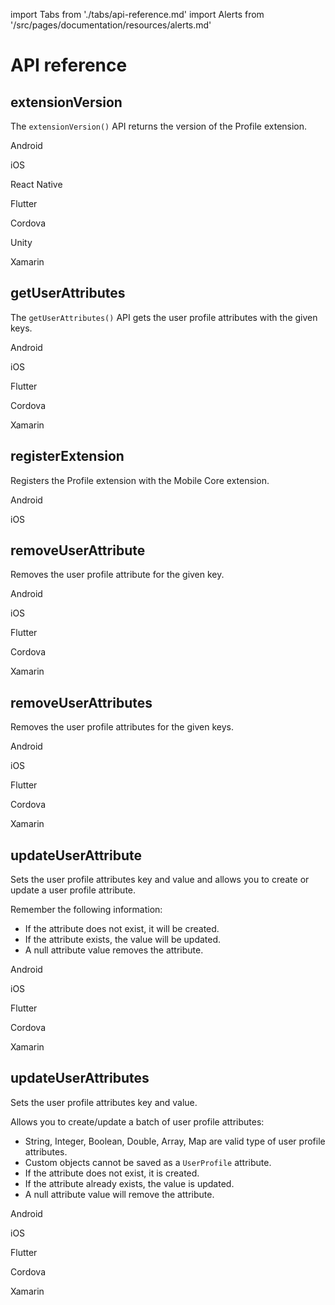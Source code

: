 import Tabs from './tabs/api-reference.md'
import Alerts from '/src/pages/documentation/resources/alerts.md'

# API reference

<Alerts query="platform=outdated-version&componentClass=InlineNestedAlert"/>

## extensionVersion

The `extensionVersion()` API returns the version of the Profile extension.

<TabsBlock orientation="horizontal" slots="heading, content" repeat="7"/>

Android

<Tabs query="platform=android&api=extension-version"/>

iOS

<Tabs query="platform=ios&api=extension-version"/>

React Native

<Tabs query="platform=react-native&api=extension-version"/>

Flutter

<Tabs query="platform=flutter&api=extension-version"/>

Cordova

<Tabs query="platform=cordova&api=extension-version"/>

Unity

<Tabs query="platform=unity&api=extension-version"/>

Xamarin

<Tabs query="platform=xamarin&api=extension-version"/>

## getUserAttributes

The `getUserAttributes()` API gets the user profile attributes with the given keys.

<TabsBlock orientation="horizontal" slots="heading, content" repeat="5"/>

Android

<Tabs query="platform=android&api=get-user-attributes"/>

iOS

<Tabs query="platform=ios&api=get-user-attributes"/>

Flutter

<Tabs query="platform=flutter&api=get-user-attributes"/>

Cordova

<Tabs query="platform=cordova&api=get-user-attributes"/>

Xamarin

<Tabs query="platform=xamarin&api=get-user-attributes"/>

## registerExtension

Registers the Profile extension with the Mobile Core extension.

<TabsBlock orientation="horizontal" slots="heading, content" repeat="2"/>

Android

<Tabs query="platform=android&api=register-extension"/>

iOS

<Tabs query="platform=ios&api=register-extension"/>

## removeUserAttribute

Removes the user profile attribute for the given key.

<TabsBlock orientation="horizontal" slots="heading, content" repeat="5"/>

Android

<Tabs query="platform=android&api=remove-user-attribute"/>

iOS

<Tabs query="platform=ios&api=remove-user-attribute"/>

Flutter

<Tabs query="platform=flutter&api=remove-user-attribute"/>

Cordova

<Tabs query="platform=cordova&api=remove-user-attribute"/>

Xamarin

<Tabs query="platform=xamarin&api=remove-user-attribute"/>

## removeUserAttributes

Removes the user profile attributes for the given keys.

<TabsBlock orientation="horizontal" slots="heading, content" repeat="5"/>

Android

<Tabs query="platform=android&api=remove-user-attributes"/>

iOS

<Tabs query="platform=ios&api=remove-user-attributes"/>

Flutter

<Tabs query="platform=flutter&api=remove-user-attributes"/>

Cordova

<Tabs query="platform=cordova&api=remove-user-attributes"/>

Xamarin

<Tabs query="platform=xamarin&api=remove-user-attributes"/>

## updateUserAttribute

Sets the user profile attributes key and value and allows you to create or update a user profile attribute.

Remember the following information:

* If the attribute does not exist, it will be created.
* If the attribute exists, the value will be updated.
* A null attribute value removes the attribute.

<TabsBlock orientation="horizontal" slots="heading, content" repeat="5"/>

Android

<Tabs query="platform=android&api=update-user-attribute"/>

iOS

<Tabs query="platform=ios&api=update-user-attribute"/>

Flutter

<Tabs query="platform=flutter&api=update-user-attribute"/>

Cordova

<Tabs query="platform=cordova&api=update-user-attribute"/>

Xamarin

<Tabs query="platform=xamarin&api=update-user-attribute"/>

## updateUserAttributes

Sets the user profile attributes key and value.

Allows you to create/update a batch of user profile attributes:

* String, Integer, Boolean, Double, Array, Map are valid type of user profile attributes.
* Custom objects cannot be saved as a `UserProfile` attribute.
* If the attribute does not exist, it is created.
* If the attribute already exists, the value is updated.
* A null attribute value will remove the attribute.

<TabsBlock orientation="horizontal" slots="heading, content" repeat="5"/>

Android

<Tabs query="platform=android&api=update-user-attributes"/>

iOS

<Tabs query="platform=ios&api=update-user-attributes"/>

Flutter

<Tabs query="platform=flutter&api=update-user-attributes"/>

Cordova

<Tabs query="platform=cordova&api=update-user-attributes"/>

Xamarin

<Tabs query="platform=xamarin&api=update-user-attributes"/>

